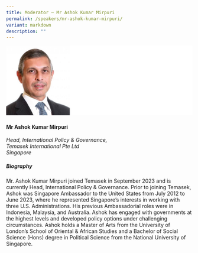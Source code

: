 ```yaml
---
title: Moderator – Mr Ashok Kumar Mirpuri
permalink: /speakers/mr-ashok-kumar-mirpuri/
variant: markdown
description: ""
---
```

![](/images/2025%20speakers/Ashok_MIRPURI.png)
#### **Mr Ashok Kumar Mirpuri**

*Head, International Policy &amp; Governance, <br>Temasek International Pte Ltd<br>Singapore*

##### **Biography**
Mr. Ashok Kumar Mirpuri joined Temasek in September 2023 and is currently Head, International Policy &amp; Governance. Prior to joining Temasek, Ashok was Singapore Ambassador to the United States from July 2012 to June 2023, where he represented Singapore’s interests in working with three U.S. Administrations. His previous Ambassadorial roles were in Indonesia, Malaysia, and Australia. Ashok has engaged with governments at the highest levels and developed policy options under challenging circumstances. Ashok holds a Master of Arts from the University of London’s School of Oriental &amp; African Studies and a Bachelor of Social Science (Hons) degree in Political Science from the National University of Singapore.